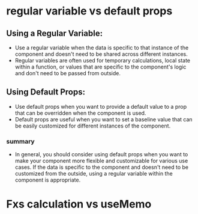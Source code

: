 # regular variable vs default props

## Using a Regular Variable:

- Use a regular variable when the data is specific to that instance of 
the component and doesn't need to be shared across different instances.
- Regular variables are often used for temporary calculations, local 
state within a function, or values that are specific to the 
component's logic and don't need to be passed from outside.

## Using Default Props:

- Use default props when you want to provide a default value to a prop 
that can be overridden when the component is used.
- Default props are useful when you want to set a baseline value 
that can be easily customized for different instances of the component.

### summary
- In general, you should consider using default props when you want to 
make your component more flexible and customizable for various use cases. 
If the data is specific to the component and doesn't need to be 
customized from the outside, using a regular variable within the 
component is appropriate.

# Fxs calculation vs useMemo